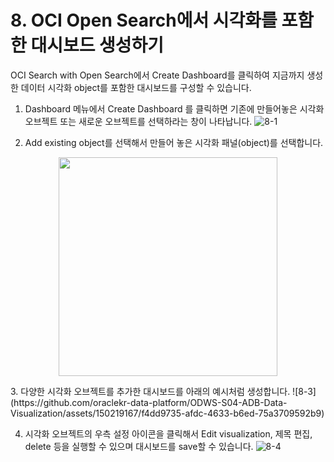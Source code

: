 # 8. OCI Open Search에서 시각화를 포함한 대시보드 생성하기

OCI Search with Open Search에서 Create Dashboard를 클릭하여 지금까지 생성한 데이터 시각화 object를 포함한 대시보드를 구성할 수 있습니다.  
  
1. Dashboard 메뉴에서 Create Dashboard 를 클릭하면 기존에 만들어놓은 시각화 오브젝트 또는 새로운 오브젝트를 선택하라는 창이 나타납니다.
![8-1](https://github.com/oraclekr-data-platform/ODWS-S04-ADB-Data-Visualization/assets/150219167/4ac4cfe2-b1f2-4731-8ac7-a45d454da84d)

2.  Add existing object를 선택해서 만들어 놓은 시각화 패널(object)를 선택합니다.
 <p align="center"><img src="https://github.com/oraclekr-data-platform/ODWS-S04-ADB-Data-Visualization/assets/150219167/0249cca4-d04e-4627-8eab-ed4b291d83b2" height="350"></p>
3. 다양한 시각화 오브젝트를 추가한 대시보드를 아래의 예시처럼 생성합니다.
![8-3](https://github.com/oraclekr-data-platform/ODWS-S04-ADB-Data-Visualization/assets/150219167/f4dd9735-afdc-4633-b6ed-75a3709592b9)

4. 시각화 오브젝트의 우측 설정 아이콘을 클릭해서 Edit visualization, 제목 편집, delete 등을 실행할 수 있으며 대시보드를 save할 수 있습니다.
   ![8-4](https://github.com/oraclekr-data-platform/ODWS-S04-ADB-Data-Visualization/assets/150219167/af56593d-c8f4-42e7-ab3c-70106b9fed43)
